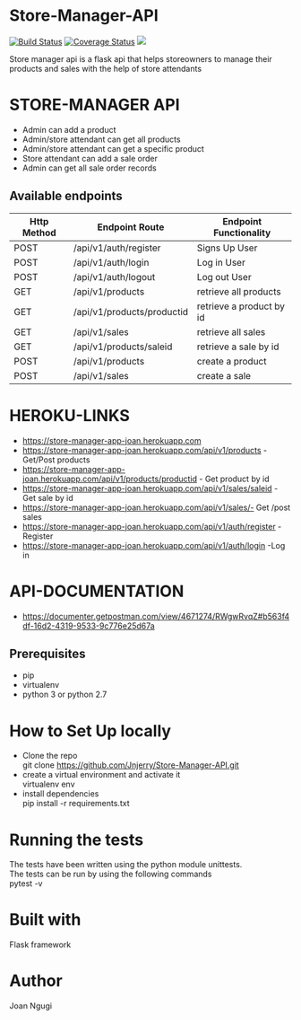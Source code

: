 # Store-Manager-API

[![Build Status](https://travis-ci.org/Jnjerry/Store-Manager-API.svg?branch=ch-jwt-tests-api-endpoints-161359857)](https://travis-ci.org/Jnjerry/Store-Manager-API)
[![Coverage Status](https://coveralls.io/repos/github/Jnjerry/Store-Manager-API/badge.svg?branch=ch-test-sale-api-endpoints-161307051)](https://coveralls.io/github/Jnjerry/Store-Manager-API?branch=ch-test-sale-api-endpoints-161307051)
<a href="https://codeclimate.com/github/Jnjerry/Store-Manager-API/maintainability"><img src="https://api.codeclimate.com/v1/badges/fbc4aabf9c839cbe4fcc/maintainability" /></a>

Store manager api is a flask api that helps storeowners to manage their products and sales with the help of store attendants

# STORE-MANAGER API
- Admin can add a product
- Admin/store attendant can get all products
- Admin/store attendant can get a specific product
- Store attendant can add a sale order
- Admin can get all sale order records

## Available endpoints
| Http Method | Endpoint Route | Endpoint Functionality |
| --- | --- | --- |
| POST| /api/v1/auth/register | Signs Up User
| POST | /api/v1/auth/login | Log in User
| POST | /api/v1/auth/logout | Log out User
| GET | /api/v1/products | retrieve all products
| GET |/api/v1/products/productid| retrieve a product by id
| GET| /api/v1/sales | retrieve all sales
| GET |/api/v1/products/saleid | retrieve a sale by id
| POST | /api/v1/products | create a product 
| POST |  /api/v1/sales | create a sale

# HEROKU-LINKS
- https://store-manager-app-joan.herokuapp.com
- https://store-manager-app-joan.herokuapp.com/api/v1/products - Get/Post products
- https://store-manager-app-joan.herokuapp.com/api/v1/products/productid - Get product by id
- https://store-manager-app-joan.herokuapp.com/api/v1/sales/saleid - Get sale by id
- https://store-manager-app-joan.herokuapp.com/api/v1/sales/- Get /post  sales
- https://store-manager-app-joan.herokuapp.com/api/v1/auth/register - Register
- https://store-manager-app-joan.herokuapp.com/api/v1/auth/login -Log in

# API-DOCUMENTATION
- https://documenter.getpostman.com/view/4671274/RWgwRvqZ#b563f4df-16d2-4319-9533-9c776e25d67a

## Prerequisites
- pip
- virtualenv
- python 3 or python 2.7

# How to Set Up locally
- Clone the repo<br>
git clone https://github.com/Jnjerry/Store-Manager-API.git<br>
- create a virtual environment and activate it <br>
virtualenv env<br>
- install dependencies <br>
pip install -r requirements.txt<br>

# Running the tests
The tests have been written using the python module unittests.<br>
The tests can be run by using the following commands<br>
pytest -v

# Built with
Flask framework

# Author
Joan Ngugi
